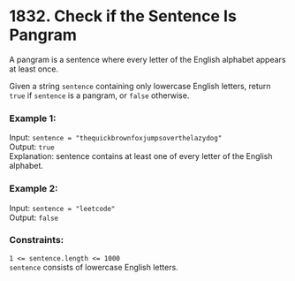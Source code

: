 # 1832. Check if the Sentence Is Pangram   
   
A pangram is a sentence where every letter of the English alphabet appears at least once.   
   
Given a string ```sentence``` containing only lowercase English letters, return ```true``` if ```sentence``` is a pangram, or ```false``` otherwise.   
   
    
   
### **Example 1:**   
   
Input: ```sentence = "thequickbrownfoxjumpsoverthelazydog"```   
Output: ```true```   
Explanation: sentence contains at least one of every letter of the English alphabet.   
### **Example 2:**   
   
Input: ```sentence = "leetcode"```   
Output: ```false```   
    
   
### **Constraints:**   
   
```1 <= sentence.length <= 1000```   
```sentence``` consists of lowercase English letters.   